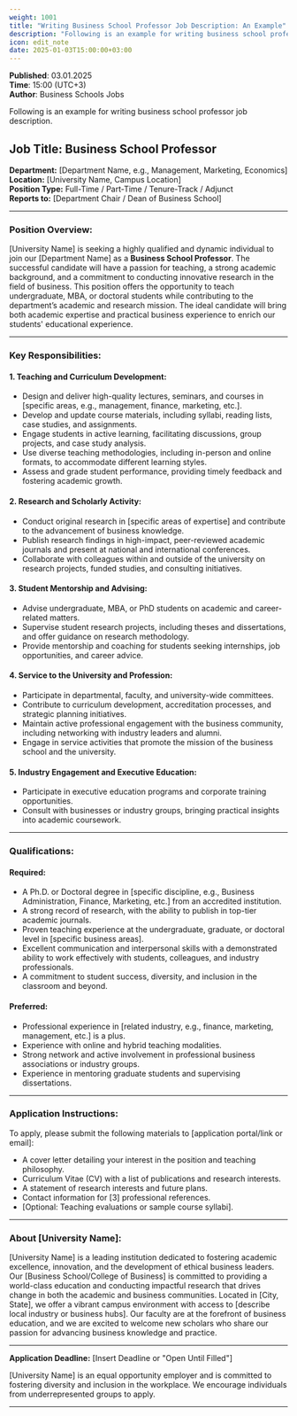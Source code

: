 ```yaml
---
weight: 1001
title: "Writing Business School Professor Job Description: An Example"
description: "Following is an example for writing business school professor job description."
icon: edit_note
date: 2025-01-03T15:00:00+03:00
---
```


**Published**: 03.01.2025 <br> **Time**: 15:00 (UTC+3) <br> **Author**: Business Schools Jobs

Following is an example for writing business school professor job description.

## Job Title: Business School Professor

**Department:** [Department Name, e.g., Management, Marketing, Economics]  
**Location:** [University Name, Campus Location]  
**Position Type:** Full-Time / Part-Time / Tenure-Track / Adjunct  
**Reports to:** [Department Chair / Dean of Business School]  

---

### Position Overview:

[University Name] is seeking a highly qualified and dynamic individual to join our [Department Name] as a **Business School Professor**. The successful candidate will have a passion for teaching, a strong academic background, and a commitment to conducting innovative research in the field of business. This position offers the opportunity to teach undergraduate, MBA, or doctoral students while contributing to the department’s academic and research mission. The ideal candidate will bring both academic expertise and practical business experience to enrich our students' educational experience.

---

### Key Responsibilities:

#### 1. Teaching and Curriculum Development:
- Design and deliver high-quality lectures, seminars, and courses in [specific areas, e.g., management, finance, marketing, etc.].
- Develop and update course materials, including syllabi, reading lists, case studies, and assignments.
- Engage students in active learning, facilitating discussions, group projects, and case study analysis.
- Use diverse teaching methodologies, including in-person and online formats, to accommodate different learning styles.
- Assess and grade student performance, providing timely feedback and fostering academic growth.

#### 2. Research and Scholarly Activity:
- Conduct original research in [specific areas of expertise] and contribute to the advancement of business knowledge.
- Publish research findings in high-impact, peer-reviewed academic journals and present at national and international conferences.
- Collaborate with colleagues within and outside of the university on research projects, funded studies, and consulting initiatives.

#### 3. Student Mentorship and Advising:
- Advise undergraduate, MBA, or PhD students on academic and career-related matters.
- Supervise student research projects, including theses and dissertations, and offer guidance on research methodology.
- Provide mentorship and coaching for students seeking internships, job opportunities, and career advice.

#### 4. Service to the University and Profession:
- Participate in departmental, faculty, and university-wide committees.
- Contribute to curriculum development, accreditation processes, and strategic planning initiatives.
- Maintain active professional engagement with the business community, including networking with industry leaders and alumni.
- Engage in service activities that promote the mission of the business school and the university.

#### 5. Industry Engagement and Executive Education:
- Participate in executive education programs and corporate training opportunities.
- Consult with businesses or industry groups, bringing practical insights into academic coursework.

---

### Qualifications:

#### Required:
- A Ph.D. or Doctoral degree in [specific discipline, e.g., Business Administration, Finance, Marketing, etc.] from an accredited institution.
- A strong record of research, with the ability to publish in top-tier academic journals.
- Proven teaching experience at the undergraduate, graduate, or doctoral level in [specific business areas].
- Excellent communication and interpersonal skills with a demonstrated ability to work effectively with students, colleagues, and industry professionals.
- A commitment to student success, diversity, and inclusion in the classroom and beyond.

#### Preferred:
- Professional experience in [related industry, e.g., finance, marketing, management, etc.] is a plus.
- Experience with online and hybrid teaching modalities.
- Strong network and active involvement in professional business associations or industry groups.
- Experience in mentoring graduate students and supervising dissertations.

---

### Application Instructions:

To apply, please submit the following materials to [application portal/link or email]:
- A cover letter detailing your interest in the position and teaching philosophy.
- Curriculum Vitae (CV) with a list of publications and research interests.
- A statement of research interests and future plans.
- Contact information for [3] professional references.
- [Optional: Teaching evaluations or sample course syllabi].

---

### About [University Name]:

[University Name] is a leading institution dedicated to fostering academic excellence, innovation, and the development of ethical business leaders. Our [Business School/College of Business] is committed to providing a world-class education and conducting impactful research that drives change in both the academic and business communities. Located in [City, State], we offer a vibrant campus environment with access to [describe local industry or business hubs]. Our faculty are at the forefront of business education, and we are excited to welcome new scholars who share our passion for advancing business knowledge and practice.

---

**Application Deadline:** [Insert Deadline or "Open Until Filled"]

[University Name] is an equal opportunity employer and is committed to fostering diversity and inclusion in the workplace. We encourage individuals from underrepresented groups to apply.

---
